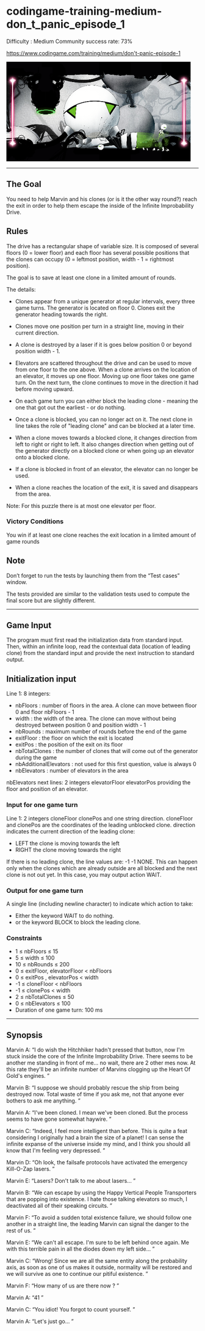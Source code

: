 # codingame-training-medium-don_t_panic_episode_1
Difficulty : Medium Community success rate: 73%

https://www.codingame.com/training/medium/don't-panic-episode-1

![alt text](screenshots/ScreenShot001.png)

---

## The Goal

You need to help Marvin and his clones (or is it the other way round?) reach the exit in order to help them escape the inside of the Infinite Improbability Drive.

## Rules

The drive has a rectangular shape of variable size. It is composed of several floors (0 = lower floor) and each floor has several possible positions that the clones can occupy (0 = leftmost position, width - 1 = rightmost position).

The goal is to save at least one clone in a limited amount of rounds.

The details:
- Clones appear from a unique generator at regular intervals, every three game turns. The generator is located on floor 0. Clones exit the generator heading towards the right.

- Clones move one position per turn in a straight line, moving in their current direction.

- A clone is destroyed by a laser if it is goes below position 0 or beyond position width - 1.

- Elevators are scattered throughout the drive and can be used to move from one floor to the one above. When a clone arrives on the location of an elevator, it moves up one floor. Moving up one floor takes one game turn. On the next turn, the clone continues to move in the direction it had before moving upward.

- On each game turn you can either block the leading clone - meaning the one that got out the earliest - or do nothing.

- Once a clone is blocked, you can no longer act on it. The next clone in line takes the role of "leading clone" and can be blocked at a later time.

- When a clone moves towards a blocked clone, it changes direction from left to right or right to left. It also changes direction when getting out of the generator directly on a blocked clone or when going up an elevator onto a blocked clone.

- If a clone is blocked in front of an elevator, the elevator can no longer be used.

- When a clone reaches the location of the exit, it is saved and disappears from the area.

Note: For this puzzle there is at most one elevator per floor.
 
 
### Victory Conditions
You win if at least one clone reaches the exit location in a limited amount of game rounds

## Note

Don’t forget to run the tests by launching them from the “Test cases” window.

The tests provided are similar to the validation tests used to compute the final score but are slightly different.

---

## Game Input

The program must first read the initialization data from standard input. Then, within an infinite loop, read the contextual data (location of leading clone) from the standard input and provide the next instruction to standard output.

## Initialization input
Line 1: 8 integers:
- nbFloors : number of floors in the area. A clone can move between floor 0 and floor nbFloors - 1
- width : the width of the area. The clone can move without being destroyed between position 0 and position width - 1
- nbRounds : maximum number of rounds before the end of the game
- exitFloor : the floor on which the exit is located
- exitPos : the position of the exit on its floor
- nbTotalClones : the number of clones that will come out of the generator during the game
- nbAdditionalElevators : not used for this first question, value is always 0
- nbElevators : number of elevators in the area

nbElevators next lines: 2 integers elevatorFloor elevatorPos providing the floor and position of an elevator.

### Input for one game turn
Line 1: 2 integers cloneFloor clonePos and one string direction. cloneFloor and clonePos are the coordinates of the leading unblocked clone. direction indicates the current direction of the leading clone:
- LEFT the clone is moving towards the left
- RIGHT the clone moving towards the right

If there is no leading clone, the line values are: -1 -1 NONE. This can happen only when the clones which are already outside are all blocked and the next clone is not out yet. In this case, you may output action WAIT.

### Output for one game turn
A single line (including newline character) to indicate which action to take:
- Either the keyword WAIT to do nothing.
- or the keyword BLOCK to block the leading clone.

### Constraints
- 1 ≤ nbFloors ≤ 15
- 5 ≤ width ≤ 100
- 10 ≤ nbRounds ≤ 200
- 0 ≤ exitFloor, elevatorFloor < nbFloors
- 0 ≤ exitPos , elevatorPos < width
- -1 ≤ cloneFloor < nbFloors
- -1 ≤ clonePos < width
- 2 ≤ nbTotalClones ≤ 50
- 0 ≤ nbElevators ≤ 100
- Duration of one game turn: 100 ms

---

## Synopsis

Marvin A:  “I do wish the Hitchhiker hadn't pressed that button, now I'm stuck inside the core of the Infinite Improbability Drive. There seems to be another me standing in front of me... no wait, there are 2 other mes now. At this rate they'll be an infinite number of Marvins clogging up the Heart Of Gold's engines.  ”

Marvin B:  “I suppose we should probably rescue the ship from being destroyed now. Total waste of time if you ask me, not that anyone ever bothers to ask me anything. ”

Marvin A:  “I've been cloned. I mean we've been cloned. But the process seems to have gone somewhat haywire.  ”

Marvin C:  “Indeed, I feel more intelligent than before. This is quite a feat considering I originally had a brain the size of a planet! I can sense the infinite expanse of the universe inside my mind, and I think you should all know that I'm feeling very depressed. ”

Marvin D:  “Oh look, the failsafe protocols have activated the emergency Kill-O-Zap lasers. ”

Marvin E:  “Lasers? Don't talk to me about lasers... ”

Marvin B:  “We can escape by using the Happy Vertical People Transporters that are popping into existence. I hate those talking elevators so much, I deactivated all of their speaking circuits. ”

Marvin F:  “To avoid a sudden total existence failure, we should follow one another in a straight line, the leading Marvin can signal the danger to the rest of us. ”

Marvin E:  “We can't all escape. I'm sure to be left behind once again. Me with this terrible pain in all the diodes down my left side... ”

Marvin C:  “Wrong! Since we are all the same entity along the probability axis, as soon as one of us makes it outside, normality will be restored and we will survive as one to continue our pitiful existence. ”

Marvin F:  “How many of us are there now ? ”

Marvin A:  “41 ”

Marvin C:  “You idiot! You forgot to count yourself. ”

Marvin A:  “Let's just go... ”
